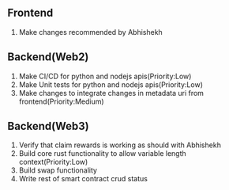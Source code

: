 Frontend
--------------------------------------------
1) Make changes recommended by Abhishekh

Backend(Web2)
---------------------------------------------
1) Make CI/CD for python and nodejs apis(Priority:Low)
2) Make Unit tests for python and nodejs apis(Priority:Low)
3) Make changes to integrate changes in metadata uri from frontend(Priority:Medium)

Backend(Web3)
---------------------------------------------
1) Verify that claim rewards is working as should with Abhishekh
2) Build core rust functionality to allow variable length context(Priority:Low)
3) Build swap functionality
4) Write rest of smart contract crud status

